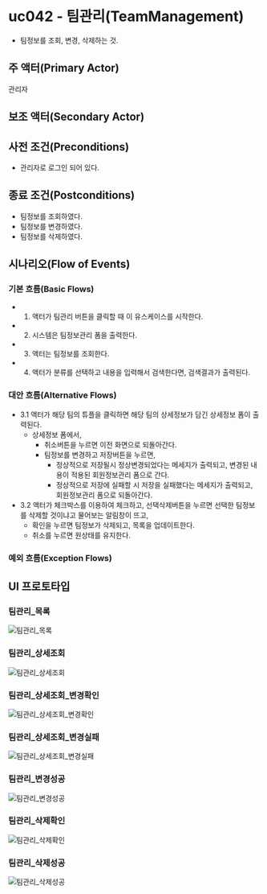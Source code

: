 # uc042 - 팀관리(TeamManagement)
- 팀정보를 조회, 변경, 삭제하는 것.

## 주 액터(Primary Actor)
관리자

## 보조 액터(Secondary Actor)


## 사전 조건(Preconditions)
- 관리자로 로그인 되어 있다.

## 종료 조건(Postconditions)
- 팀정보를 조회하였다.
- 팀정보를 변경하였다.
- 팀정보를 삭제하였다.

## 시나리오(Flow of Events)

### 기본 흐름(Basic Flows)

- 1. 액터가 팀관리 버튼을 클릭할 때 이 유스케이스를 시작한다.
- 2. 시스템은 팀정보관리 폼을 출력한다.
- 3. 액터는 팀정보를 조회한다.
- 4. 액터가 분류를 선택하고 내용을 입력해서 검색한다면, 검색결과가 출력된다.


### 대안 흐름(Alternative Flows)

- 3.1 액터가 해당 팀의 튜플을 클릭하면 해당 팀의 상세정보가 담긴 상세정보 폼이 출력된다.
    - 상세정보 폼에서,
        - 취소버튼을 누르면 이전 화면으로 되돌아간다.
        - 팀정보를 변경하고 저장버튼을 누르면,
            - 정상적으로 저장될시 정상변경되었다는 메세지가 출력되고, 변경된 내용이 적용된 회원정보관리 폼으로 간다.
            - 정상적으로 저장에 실패할 시 저장을 실패했다는 메세지가 출력되고, 회원정보관리 폼으로 되돌아간다.
- 3.2 액터가 체크박스를 이용하여 체크하고, 선택삭제버튼을 누르면 선택한 팀정보를 삭제할 것이냐고 물어보는 알림창이 뜨고,
    - 확인을 누르면 팀정보가 삭제되고, 목록을 업데이트한다.
    - 취소를 누르면 원상태를 유지한다.


### 예외 흐름(Exception Flows)


## UI 프로토타입

### 팀관리_목록
![팀관리_목록](./images/uc042-list.jpg)

### 팀관리_상세조회
![팀관리_상세조회](./images/uc042-detail.jpg)

### 팀관리_상세조회_변경확인
![팀관리_상세조회_변경확인](./images/uc042-update_check.jpg)

### 팀관리_상세조회_변경실패
![팀관리_상세조회_변경실패](./images/uc042-update_fail.jpg)

### 팀관리_변경성공
![팀관리_변경성공](./images/uc042-update_success.jpg)

### 팀관리_삭제확인
![팀관리_삭제확인](./images/uc042-delete_check.jpg)

### 팀관리_삭제성공
![팀관리_삭제성공](./images/uc042-delete_success.jpg)
